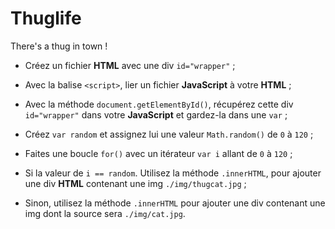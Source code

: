 # Thuglife

There's a thug in town !

* Créez un fichier **HTML** avec une div `id="wrapper"` ;

* Avec la balise `<script>`, lier un fichier **JavaScript** à votre **HTML** ;

* Avec la méthode `document.getElementById()`, récupérez cette div `id="wrapper"` dans votre **JavaScript** et gardez-la dans une `var` ;

* Créez `var random` et assignez lui une valeur `Math.random()` de `0` à `120` ;

* Faites une boucle `for()` avec un itérateur `var i` allant de `0` à `120` ;

* Si la valeur de `i == random`. Utilisez la méthode `.innerHTML`, pour ajouter une div **HTML** contenant une img `./img/thugcat.jpg` ;

* Sinon, utilisez la méthode `.innerHTML` pour ajouter une div contenant une img dont la source sera `./img/cat.jpg`.
